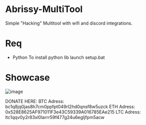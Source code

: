 # Abrissy-MultiTool
Simple "Hacking" Multitool with wifi and discord integrations.

# Req
- Python
To install python lib launch setup.bat

# Showcase
![image](https://github.com/Abrissyy/Abrissy-MultiTool/assets/132929073/26b017ab-fdda-4572-a9e6-67c180f6b5a5)




DONATE HERE: 
BTC Adress: bc1q8jq0jas8h7cm0ppfpt049rl2hd0qnsf8w5uzck
ETH Adress: 0x528E8625AF971011F3e43C59339A016785EAe215
LTC Adress: ltc1qqv0y2r83xl0larrr59f477g24u6egljfpm5acw
